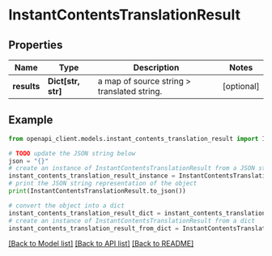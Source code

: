 # InstantContentsTranslationResult


## Properties

Name | Type | Description | Notes
------------ | ------------- | ------------- | -------------
**results** | **Dict[str, str]** | a map of source string &gt; translated string. | [optional] 

## Example

```python
from openapi_client.models.instant_contents_translation_result import InstantContentsTranslationResult

# TODO update the JSON string below
json = "{}"
# create an instance of InstantContentsTranslationResult from a JSON string
instant_contents_translation_result_instance = InstantContentsTranslationResult.from_json(json)
# print the JSON string representation of the object
print(InstantContentsTranslationResult.to_json())

# convert the object into a dict
instant_contents_translation_result_dict = instant_contents_translation_result_instance.to_dict()
# create an instance of InstantContentsTranslationResult from a dict
instant_contents_translation_result_from_dict = InstantContentsTranslationResult.from_dict(instant_contents_translation_result_dict)
```
[[Back to Model list]](../README.md#documentation-for-models) [[Back to API list]](../README.md#documentation-for-api-endpoints) [[Back to README]](../README.md)


